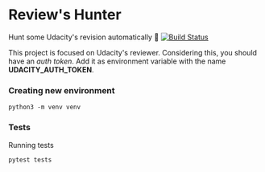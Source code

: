 # Review's Hunter

Hunt some Udacity's revision automatically 🔦 [![Build Status](https://travis-ci.org/anapaulagomes/review-hunter.svg?branch=master)](https://travis-ci.org/anapaulagomes/review-hunter)

This project is focused on Udacity's reviewer. Considering this, you should have an _auth token_.
Add it as environment variable with the name __UDACITY_AUTH_TOKEN__.

### Creating new environment

```
python3 -m venv venv
```

### Tests

Running tests

```
pytest tests
```
